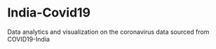 # India-Covid19
Data analytics and visualization on the coronavirus data sourced from COVID19-India

